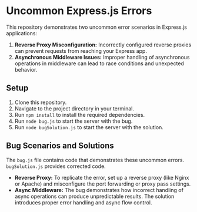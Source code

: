 # Uncommon Express.js Errors

This repository demonstrates two uncommon error scenarios in Express.js applications:

1. **Reverse Proxy Misconfiguration:** Incorrectly configured reverse proxies can prevent requests from reaching your Express app.
2. **Asynchronous Middleware Issues:** Improper handling of asynchronous operations in middleware can lead to race conditions and unexpected behavior.

## Setup

1. Clone this repository.
2. Navigate to the project directory in your terminal.
3. Run `npm install` to install the required dependencies.
4. Run `node bug.js` to start the server with the bug.
5. Run `node bugSolution.js` to start the server with the solution.

## Bug Scenarios and Solutions

The `bug.js` file contains code that demonstrates these uncommon errors.  `bugSolution.js` provides corrected code.

* **Reverse Proxy:** To replicate the error, set up a reverse proxy (like Nginx or Apache) and misconfigure the port forwarding or proxy pass settings. 
* **Async Middleware:**  The bug demonstrates how incorrect handling of async operations can produce unpredictable results. The solution introduces proper error handling and async flow control.